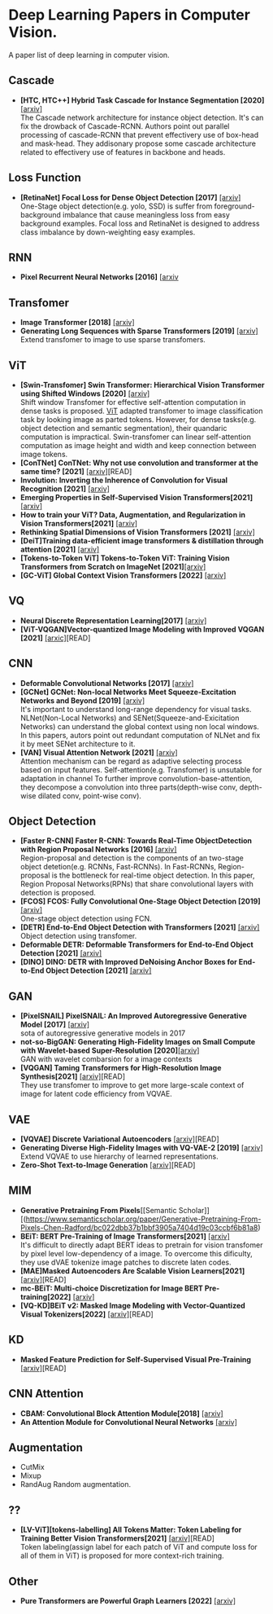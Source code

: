 # Deep Learning Papers in Computer Vision.
A paper list of deep learning in computer vision.

## Cascade
- **[HTC, HTC++] Hybrid Task Cascade for Instance Segmentation [2020]** [[arxiv]](https://arxiv.org/abs/1901.07518)<br>
The Cascade network architecture for instance object detection. It's can fix the drowback of Cascade-RCNN. 
Authors point out parallel processing of cascade-RCNN that prevent effectivery use of box-head and mask-head. They addisonary propose some cascade architecture related to effectivery use of features in backbone and heads.<br>  

## Loss Function
- **[RetinaNet] Focal Loss for Dense Object Detection [2017]** [[arxiv]](https://arxiv.org/abs/1708.02002)<br>
One-Stage object detection(e.g. yolo, SSD) is suffer from foreground-background imbalance that cause meaningless loss from  easy background examples. Focal loss and RetinaNet is designed to address class imbalance by down-weighting easy examples.<br>  

## RNN
- **Pixel Recurrent Neural Networks [2016]** [[arxiv](https://arxiv.org/abs/1601.06759)<br>

## Transfomer
- **Image Transformer [2018]** [[arxiv]](https://arxiv.org/abs/1802.05751)<br>
- **Generating Long Sequences with Sparse Transformers [2019]** [[arxiv]](https://arxiv.org/abs/1904.10509)<br>
Extend transfomer to image to use sparse transfomers.

## ViT
- **[Swin-Transfomer] Swin Transformer: Hierarchical Vision Transformer using Shifted Windows [2020]** [[arxiv]](https://arxiv.org/abs/2103.14030)<br>
Shift window Transfomer for effective self-attention computation in dense tasks is proposed. [ViT](https://arxiv.org/abs/2010.11929) adapted transfomer to image classification task by looking image as parted tokens. However, for dense tasks(e.g. object detection and semantic segmentation), their quandaric computation is impractical. Swin-transfomer can linear self-attention computation as image height and width and keep connection between image tokens.<br>  
- **[ConTNet] ConTNet: Why not use convolution and transformer at the same time? [2021]** [[arxiv]](https://arxiv.org/abs/2104.13497)[READ]<br>
- **Involution: Inverting the Inherence of Convolution for Visual Recognition [2021]** [[arxiv]](https://arxiv.org/abs/2103.06255)<br>
- **Emerging Properties in Self-Supervised Vision Transformers[2021]** [[arxiv]](https://arxiv.org/abs/2104.14294)<br>
- **How to train your ViT? Data, Augmentation, and Regularization in Vision Transformers[2021]** [[arxiv]](https://arxiv.org/abs/2106.10270)<br>
- **Rethinking Spatial Dimensions of Vision Transformers [2021]** [[arxiv]](https://arxiv.org/abs/2103.16302)<br>
- **[DeiT]Training data-efficient image transformers & distillation through attention [2021]** [[arxiv]](https://arxiv.org/abs/2103.16302)<br>
- **[Tokens-to-Token ViT] Tokens-to-Token ViT: Training Vision Transformers from Scratch on ImageNet [2021]**[[arxiv]](https://arxiv.org/abs/2101.11986v1)
- **[GC-ViT] Global Context Vision Transformers [2022]** [[arxiv]](https://arxiv.org/abs/2206.09959v1)

## VQ
- **Neural Discrete Representation Learning[2017]** [[arxiv]](https://arxiv.org/abs/1711.00937)<br>
- **[ViT-VQGAN]Vector-quantized Image Modeling with Improved VQGAN [2021]** [[arxic]](https://arxiv.org/abs/2110.04627)[READ]<br>

## CNN
- **Deformable Convolutional Networks [2017]** [[arxiv]](https://arxiv.org/abs/1703.06211)<br>  
- **[GCNet] GCNet: Non-local Networks Meet Squeeze-Excitation Networks and Beyond [2019]** [[arxiv]](https://arxiv.org/abs/1904.11492)<br>
It's important to understand long-range dependency for visual tasks. NLNet(Non-Local Networks) and SENet(Squeeze-and-Exicitation Networks) can understand the global context using non local windows. In this papers, autors point out redundant computation of NLNet and fix it by meet SENet architecture to it.<br>  
- **[VAN] Visual Attention Network [2021]** [[arxiv]](https://arxiv.org/abs/2202.09741)<br>
Attention mechanism can be regard as adaptive selecting process based on input features. Self-attention(e.g. Transfomer) is unsutable for adaptation in channel To further improve convolution-base-attention, they decompose a convolution into three parts(depth-wise conv, depth-wise dilated conv, point-wise conv).<br>   

## Object Detection
- **[Faster R-CNN] Faster R-CNN: Towards Real-Time ObjectDetection with Region Proposal Networks [2016]** [[arxiv]](https://arxiv.org/abs/1506.01497)<br>
Region-proposal and detection is the components of an two-stage object detetion(e.g. RCNNs, Fast-RCNNs). In Fast-RCNNs, Region-proposal is the bottleneck for real-time object detection. In this paper, Region Proposal Networks(RPNs) that share convolutional layers with detection is proposed.<br>  
- **[FCOS] FCOS: Fully Convolutional One-Stage Object Detection [2019]** [[arxiv]](https://arxiv.org/abs/1904.01355)<br>
One-stage object detection using FCN.
- **[DETR] End-to-End Object Detection with Transformers [2021]** [[arxiv]](https://arxiv.org/abs/2005.12872)<br>
Object detection using transfomer.
- **Deformable DETR: Deformable Transformers for End-to-End Object Detection [2021]** [[arxiv]](https://arxiv.org/abs/2010.04159)<br>
- **[DINO] DINO: DETR with Improved DeNoising Anchor Boxes for End-to-End Object Detection [2021]** [[arxiv]](https://arxiv.org/abs/2203.03605v2)<br>

## GAN
- **[PixelSNAIL] PixelSNAIL: An Improved Autoregressive Generative Model [2017]** [[arxiv]](https://arxiv.org/abs/1712.09763)<br>
sota of autoregressive generative models in 2017
- **not-so-BigGAN: Generating High-Fidelity Images on Small Compute with Wavelet-based Super-Resolution [2020]**[[arxiv]](https://arxiv.org/abs/2009.04433)<br>
GAN with wavelet combarsion for a image contexts
- **[VQGAN] Taming Transformers for High-Resolution Image Synthesis[2021]** [[arxiv]](https://arxiv.org/abs/2012.09841v1)[READ]<br>
They use transfomer to improve to get more large-scale context of image for latent code efficiency from VQVAE.

## VAE
- **[VQVAE] Discrete Variational Autoencoders** [[arxiv]](https://arxiv.org/abs/1609.02200)[READ]
- **Generating Diverse High-Fidelity Images with VQ-VAE-2 [2019]** [[arxiv]](https://arxiv.org/abs/1906.00446)<br>
Extend VQVAE to use hierarchy of learned representations.
- **Zero-Shot Text-to-Image Generation** [[arxiv]](https://arxiv.org/abs/2102.12092)[READ]

## MIM
- **Generative Pretraining From Pixels**[[Semantic Scholar]][(https://www.semanticscholar.org/paper/Generative-Pretraining-From-Pixels-Chen-Radford/bc022dbb37b1bbf3905a7404d19c03ccbf6b81a8)
- **BEiT: BERT Pre-Training of Image Transformers[2021]** [[arxiv]](https://arxiv.org/abs/2106.08254)<br>
It's difficult to directly adapt BERT ideas to pretrain for vision transfomer by pixel level low-dependency of a image. To overcome this dificulty, they use dVAE tokenize image patches to discrete laten codes. 
- **[MAE]Masked Autoencoders Are Scalable Vision Learners[2021]** [[arxiv]](https://arxiv.org/abs/2111.06377)[READ]
- **mc-BEiT: Multi-choice Discretization for Image BERT Pre-training[2022]** [[arxiv]](https://arxiv.org/abs/2203.15371) 
- **[VQ-KD]BEiT v2: Masked Image Modeling with Vector-Quantized Visual Tokenizers[2022]** [[arxiv]](https://arxiv.org/abs/2208.06366)[READ]

## KD
- **Masked Feature Prediction for Self-Supervised Visual Pre-Training** [[arxiv]](https://arxiv.org/abs/2112.09133)[READ]

## CNN Attention 
- **CBAM: Convolutional Block Attention Module[2018]** [[arxiv]](https://arxiv.org/abs/1807.06521)
- **An Attention Module for Convolutional Neural Networks** [[arxiv]](https://arxiv.org/abs/2108.08205)<br>

## Augmentation
- CutMix
- Mixup
- RandAug
Random augmentation.

## ??
- **[LV-ViT][tokens-labelling] All Tokens Matter: Token Labeling for Training Better Vision Transformers[2021]** [[arxiv]](https://arxiv.org/abs/2104.10858)[READ]<br>
Token labeling(assign label for each patch of ViT and compute loss for all of them in ViT) is proposed for more context-rich training. 

## Other
- **Pure Transformers are Powerful Graph Learners [2022]** [[arxiv]](https://arxiv.org/abs/2207.02505)

